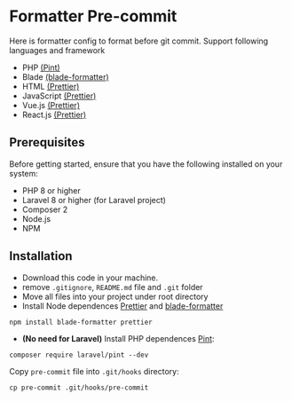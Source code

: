 # Formatter Pre-commit

Here is formatter config to format before git commit. Support following languages and framework
- PHP [(Pint)](https://github.com/laravel/pint)
- Blade [(blade-formatter)](https://github.com/shufo/blade-formatter)
- HTML [(Prettier)](https://prettier.io)
- JavaScript [(Prettier)](https://prettier.io)
- Vue.js [(Prettier)](https://prettier.io)
- React.js [(Prettier)](https://prettier.io)

## Prerequisites
Before getting started, ensure that you have the following installed on your system:

- PHP 8 or higher
- Laravel 8 or higher (for Laravel project)
- Composer 2
- Node.js
- NPM

## Installation

- Download this code in your machine.
- remove `.gitignore`, `README.md` file and `.git` folder
- Move all files into your project under root directory
- Install Node dependences [Prettier](https://prettier.io) and [blade-formatter](https://github.com/shufo/blade-formatter)
```
npm install blade-formatter prettier
```
- **(No need for Laravel)** Install PHP dependences [Pint](https://github.com/laravel/pint):
```
composer require laravel/pint --dev
```
Copy `pre-commit` file into `.git/hooks` directory:
```
cp pre-commit .git/hooks/pre-commit
```
